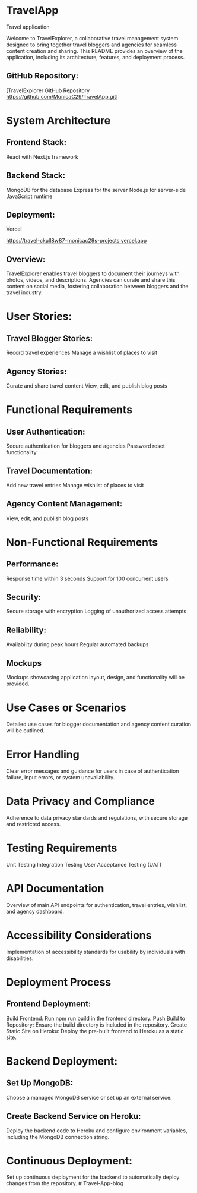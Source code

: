 # TravelApp

Travel application

Welcome to TravelExplorer, a collaborative travel management system designed to bring together travel bloggers and agencies for seamless content creation and sharing. This README provides an overview of the application, including its architecture, features, and deployment process.

## GitHub Repository:

[TravelExplorer GitHub Repository https://github.com/MonicaC29/TravelApp.git]

# System Architecture

## Frontend Stack:

React with Next.js framework

## Backend Stack:

MongoDB for the database
Express for the server
Node.js for server-side JavaScript runtime

## Deployment:

Vercel

https://travel-ckull8w87-monicac29s-projects.vercel.app

## Overview:

TravelExplorer enables travel bloggers to document their journeys with photos, videos, and descriptions. Agencies can curate and share this content on social media, fostering collaboration between bloggers and the travel industry.

# User Stories:

## Travel Blogger Stories:

Record travel experiences
Manage a wishlist of places to visit

## Agency Stories:

Curate and share travel content
View, edit, and publish blog posts

# Functional Requirements

## User Authentication:

Secure authentication for bloggers and agencies
Password reset functionality

## Travel Documentation:

Add new travel entries
Manage wishlist of places to visit

## Agency Content Management:

View, edit, and publish blog posts

# Non-Functional Requirements

## Performance:

Response time within 3 seconds
Support for 100 concurrent users

## Security:

Secure storage with encryption
Logging of unauthorized access attempts

## Reliability:

Availability during peak hours
Regular automated backups

## Mockups

Mockups showcasing application layout, design, and functionality will be provided.

# Use Cases or Scenarios

Detailed use cases for blogger documentation and agency content curation will be outlined.

# Error Handling

Clear error messages and guidance for users in case of authentication failure, input errors, or system unavailability.

# Data Privacy and Compliance

Adherence to data privacy standards and regulations, with secure storage and restricted access.

# Testing Requirements

Unit Testing
Integration Testing
User Acceptance Testing (UAT)

# API Documentation

Overview of main API endpoints for authentication, travel entries, wishlist, and agency dashboard.

# Accessibility Considerations

Implementation of accessibility standards for usability by individuals with disabilities.

# Deployment Process

## Frontend Deployment:

Build Frontend: Run npm run build in the frontend directory.
Push Build to Repository: Ensure the build directory is included in the repository.
Create Static Site on Heroku: Deploy the pre-built frontend to Heroku as a static site.

# Backend Deployment:

## Set Up MongoDB:

Choose a managed MongoDB service or set up an external service.

## Create Backend Service on Heroku:

Deploy the backend code to Heroku and configure environment variables, including the MongoDB connection string.

# Continuous Deployment:

Set up continuous deployment for the backend to automatically deploy changes from the repository.
#   T r a v e l - A p p - b l o g  
 